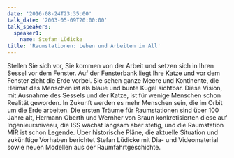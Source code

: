 ```yaml
---
date: '2016-08-24T23:35:00'
talk_date: '2003-05-09T20:00:00'
talk_speakers:
  speaker1:
    name: Stefan Lüdicke
title: 'Raumstationen: Leben und Arbeiten im All'
---
```

Stellen Sie sich vor, Sie kommen von der Arbeit und setzen sich in Ihren Sessel vor dem Fenster. Auf der Fensterbank liegt Ihre Katze und vor dem Fenster zieht die Erde vorbei. Sie sehen ganze Meere und Kontinente, die Heimat des Menschen ist als blaue und bunte Kugel sichtbar. Diese Vision, mit Ausnahme des Sessels und der Katze, ist für wenige Menschen schon Realität geworden. In Zukunft werden es mehr Menschen sein, die im Orbit um die Erde arbeiten. Die ersten Träume für Raumstationen sind über 100 Jahre alt, Hermann Oberth und Wernher von Braun konkretisierten diese auf Ingenieursniveau, die ISS wächst langsam aber stetig, und die Raumstation MIR ist schon Legende. Über historische Pläne, die aktuelle Situation und zukünftige Vorhaben berichtet Stefan Lüdicke mit Dia- und Videomaterial sowie neuen Modellen aus der Raumfahrtgeschichte.